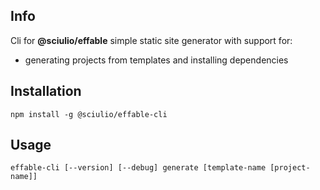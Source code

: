 ## Info

Cli for __@sciulio/effable__ simple static site generator with support for:
- generating projects from templates and installing dependencies

## Installation

```
npm install -g @sciulio/effable-cli
```

## Usage

```
effable-cli [--version] [--debug] generate [template-name [project-name]]
```